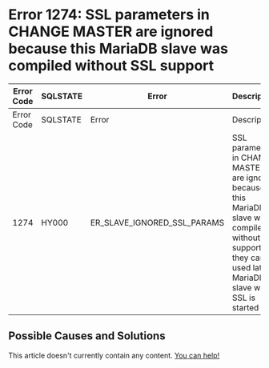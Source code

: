 
# Error 1274: SSL parameters in CHANGE MASTER are ignored because this MariaDB slave was compiled without SSL support


| Error Code | SQLSTATE | Error | Description |
| --- | --- | --- | --- |
| Error Code | SQLSTATE | Error | Description |
| 1274 | HY000 | ER_SLAVE_IGNORED_SSL_PARAMS | SSL parameters in CHANGE MASTER are ignored because this MariaDB slave was compiled without SSL support; they can be used later if MariaDB slave with SSL is started |




## Possible Causes and Solutions


This article doesn't currently contain any content. [You can help!](/kb/en/writing-and-editing-knowledge-base-articles/)

